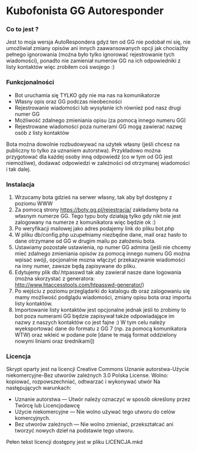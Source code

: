 # Kubofonista GG Autoresponder

### Co to jest ?
Jest to moja wersja AutoRespondera gdyż ten od GG nie podobał mi się, nie umożliwiał zmiany opisów ani innych zaawansowanych opcji jak chociażby pełnego ignorowania (można było tylko ignorować rejestrowanie tych wiadomości), ponadto nie zamieniał numerów GG na ich odpowiedniki z listy kontaktów więc zrobiłem coś swojego :)

### Funkcjonalności
- Bot uruchamia się TYLKO gdy nie ma nas na komunikatorze
- Własny opis oraz GG podczas nieobecności
- Rejestrowanie wiadomości lub wysyłanie ich również pod nasz drugi numer GG
- Możliwość zdalnego zmieniania opisu (za pomocą innego numeru GG)
- Rejestrowane wiadomości poza numerami GG mogą zawierać nazwę osób z listy kontaktów

Bota można dowolnie rozbudowywać na użytek własny (jeśli chcesz na publiczny to tylko za uznaniem autorstwa). Przykładowo można przygotować dla każdej osoby inną odpowiedź (co w tym od GG jest niemożliwe), dodawać odpowiedzi w zależności od otrzymanej wiadomości i tak dalej.

### Instalacja

1. Wrzucamy bota gdzieś na serwer własny, tak aby był dostępny z poziomu WWW
2. Za pomocą strony https://boty.gg.pl/rejestracja/ zakładamy bota na własnym numerze GG. Tego typu boty działają tylko gdy nikt nie jest zalogowany na numerze z komunikatora więc będzie ok :)
3. Po weryfikacji mailowej jako adres podajemy link do pliku bot.php
4. W pliku db/config.php uzupełniamy niezbędne dane, mail oraz hasło to dane otrzymane od GG w drugim mailu po założeniu bota.
5. Ustawiamy pozostałe ustawienia, np numer GG admina (jeśli nie chcemy mieć zdalnego zmieniania opisów za pomocą innego numeru GG można wpisać swój), opcjonalnie mozna włączyć przekazywanie wiadomości na inny numer, zawsze będą zapisywane do pliku.
6. Edytujemy plik db/.htpasswd tak aby zawierał nasze dane logowania (można skorzystać z generatora: http://www.htaccesstools.com/htpasswd-generator/)
7. Po wejściu z poziomu przeglądarki do katalogu db oraz zalogowaniu się mamy możliwość podglądu wiadomości, zmiany opisu bota oraz importu listy kontaktów.
8. Importowanie listy kontaktów jest opcjonalne jednak jeśli to zrobimy to bot poza numerami GG będzie zapisywał także odpowiadające im nazwy z naszych kontaktów co jest fajne :) W tym celu należy wyeksportować dane do formatu z GG 7 (np. za pomocą komunikatora WTW) oraz wkleić w podane pole [dane te mają format oddzielony nowymi liniami oraz średnikami])

### Licencja

Skrypt oparty jest na licencji Creative Commons Uznanie autorstwa-Użycie niekomercyjne-Bez utworów zależnych 3.0 Polska License.
Wolno: kopiować, rozpowszechniać, odtwarzać i wykonywać utwór
Na następujących warunkach:
- Uznanie autorstwa — Utwór należy oznaczyć w sposób określony przez Twórcę lub Licencjodawcę 
- Użycie niekomercyjne — Nie wolno używać tego utworu do celów komercyjnych.
- Bez utworów zależnych — Nie wolno zmieniać, przekształcać ani tworzyć nowych dzieł na podstawie tego utworu.

Pełen tekst licencji dostępny jest w pliku LICENCJA.mkd